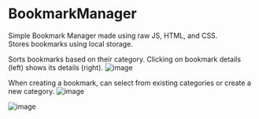 # BookmarkManager

Simple Bookmark Manager made using raw JS, HTML, and CSS.\
Stores bookmarks using local storage.

Sorts bookmarks based on their category. Clicking on bookmark details (left) shows its details (right).
![image](https://github.com/Nafis-Mohammad/BookmarkManager/assets/125482567/58bd30ac-92e2-4308-aeba-64d6cda363cd)

When creating a bookmark, can select from existing categories or create a new category.
![image](https://github.com/Nafis-Mohammad/BookmarkManager/assets/125482567/823e1186-3443-42ce-98e7-9ba329393d4c)

![image](https://github.com/Nafis-Mohammad/BookmarkManager/assets/125482567/7b3dc42b-bdca-487c-b300-a707e84d85d6)
